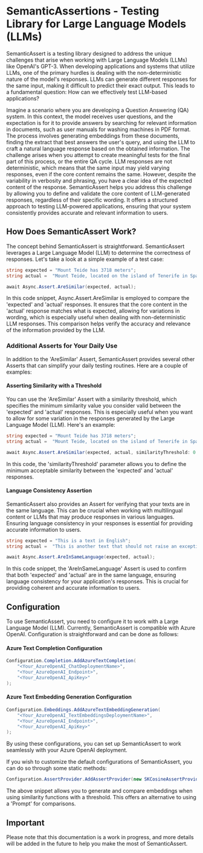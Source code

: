 # SemanticAssertions - Testing Library for Large Language Models (LLMs)

SemanticAssert is a testing library designed to address the unique challenges that arise when working with Large Language Models (LLMs) like OpenAI's GPT-3. When developing applications and systems that utilize LLMs, one of the primary hurdles is dealing with the non-deterministic nature of the model's responses. LLMs can generate different responses for the same input, making it difficult to predict their exact output. This leads to a fundamental question: How can we effectively test LLM-based applications?

Imagine a scenario where you are developing a Question Answering (QA) system. In this context, the model receives user questions, and the expectation is for it to provide answers by searching for relevant information in documents, such as user manuals for washing machines in PDF format. The process involves generating embeddings from these documents, finding the extract that best answers the user's query, and using the LLM to craft a natural language response based on the obtained information. The challenge arises when you attempt to create meaningful tests for the final part of this process, or the entire QA cycle. LLM responses are not deterministic, which means that the same input may yield varying responses, even if the core content remains the same. However, despite the variability in verbosity and phrasing, you have a clear idea of the expected content of the response. SemanticAssert helps you address this challenge by allowing you to define and validate the core content of LLM-generated responses, regardless of their specific wording. It offers a structured approach to testing LLM-powered applications, ensuring that your system consistently provides accurate and relevant information to users.

## How Does SemanticAssert Work?

The concept behind SemanticAssert is straightforward. SemanticAssert leverages a Large Language Model (LLM) to determine the correctness of responses. Let's take a look at a simple example of a test case:

```cs
string expected = "Mount Teide has 3718 meters";
string actual =  "Mount Teide, located on the island of Tenerife in Spain, has an elevation of approximately 3718 meters above sea level. It is the highest peak in Spain and one of the tallest volcanoes in the world when measured from its base on the ocean floor."

await Async.Assert.AreSimilar(expected, actual);
```

In this code snippet, Async.Assert.AreSimilar is employed to compare the 'expected' and 'actual' responses. It ensures that the core content in the 'actual' response matches what is expected, allowing for variations in wording, which is especially useful when dealing with non-deterministic LLM responses. This comparison helps verify the accuracy and relevance of the information provided by the LLM.

### Additional Asserts for Your Daily Use

In addition to the 'AreSimilar' Assert, SemanticAssert provides several other Asserts that can simplify your daily testing routines. Here are a couple of examples:

#### Asserting Similarity with a Threshold

You can use the 'AreSimilar' Assert with a similarity threshold, which specifies the minimum similarity value you consider valid between the 'expected' and 'actual' responses. This is especially useful when you want to allow for some variation in the responses generated by the Large Language Model (LLM). Here's an example:

```cs
string expected = "Mount Teide has 3718 meters";
string actual =  "Mount Teide, located on the island of Tenerife in Spain, has an elevation of approximately 3718 meters above sea level. It is the highest peak in Spain and one of the tallest volcanoes in the world when measured from its base on the ocean floor."

await Async.Assert.AreSimilar(expected, actual, similarityThreshold: 0.8);
```

In this code, the 'similarityThreshold' parameter allows you to define the minimum acceptable similarity between the 'expected' and 'actual' responses.

#### Language Consistency Assertion

SemanticAssert also provides an Assert for verifying that your texts are in the same language. This can be crucial when working with multilingual content or LLMs that may produce responses in various languages. Ensuring language consistency in your responses is essential for providing accurate information to users.

```cs
string expected = "This is a text in English";
string actual =  "This is another text that should not raise an exception because it's in the same language";

await Async.Assert.AreInSameLanguage(expected, actual);
```

In this code snippet, the 'AreInSameLanguage' Assert is used to confirm that both 'expected' and 'actual' are in the same language, ensuring language consistency for your application's responses. This is crucial for providing coherent and accurate information to users.

## Configuration

To use SemanticAssert, you need to configure it to work with a Large Language Model (LLM). Currently, SemanticAssert is compatible with Azure OpenAI. Configuration is straightforward and can be done as follows:

#### Azure Text Completion Configuration

```cs
Configuration.Completion.AddAzureTextCompletion(
    "<Your_AzureOpenAI_ChatDeploymentName>",
    "<Your_AzureOpenAI_Endpoint>",
    "<Your_AzureOpenAI_ApiKey>"
);
```

#### Azure Text Embedding Generation Configuration

```cs
Configuration.Embeddings.AddAzureTextEmbeddingGeneration(
    "<Your_AzureOpenAI_TextEmbeddingsDeploymentName>",
    "<Your_AzureOpenAI_Endpoint>",
    "<Your_AzureOpenAI_ApiKey>"
);
```

By using these configurations, you can set up SemanticAssert to work seamlessly with your Azure OpenAI deployment.

If you wish to customize the default configurations of SemanticAssert, you can do so through some static methods:

```cs
Configuration.AssertProvider.AddAssertProvider(new SKCosineAssertProvider());
```

The above snippet allows you to generate and compare embeddings when using similarity functions with a threshold. This offers an alternative to using a 'Prompt' for comparisons.

## Important

Please note that this documentation is a work in progress, and more details will be added in the future to help you make the most of SemanticAssert.